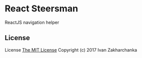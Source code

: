# React Steersman

ReactJS navigation helper

## License
License [The MIT License](http://opensource.org/licenses/MIT)
Copyright (c) 2017 Ivan Zakharchanka
